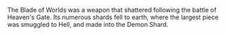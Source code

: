The Blade of Worlds was a weapon that shattered following the battle of Heaven's Gate. Its numerous shards fell to earth, where the largest piece was smuggled to Hell, and made into the Demon Shard.
